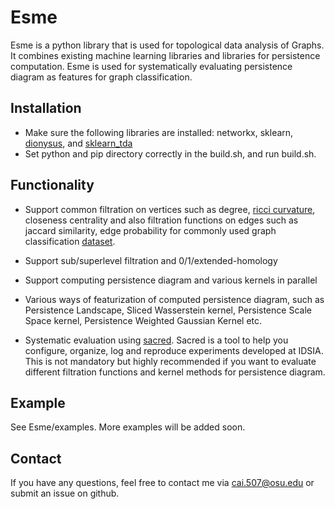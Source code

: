 # Esme
Esme is a python library that is used for topological data analysis of Graphs. It combines existing machine learning libraries
and libraries for persistence computation. Esme is used for systematically evaluating persistence diagram as features for graph classification. 

## Installation
 * Make sure the following libraries are installed: networkx, sklearn, [dionysus](https://github.com/mrzv/dionysus), and [sklearn_tda](https://github.com/MathieuCarriere/sklearn_tda)
 * Set python and pip directory correctly in the build.sh, and run build.sh. 
 
## Functionality

* Support common filtration on vertices such as degree, [ricci curvature](https://projecteuclid.org/euclid.tmj/1325886283), closeness centrality and also 
filtration functions on edges such as jaccard similarity, edge probability for commonly used graph classification [dataset](https://ls11-www.cs.tu-dortmund.de/staff/morris/graphkerneldatasets).

* Support sub/superlevel filtration and 0/1/extended-homology 

* Support computing persistence diagram and various kernels in parallel

* Various ways of featurization of computed persistence diagram, such as Persistence Landscape,
Sliced Wasserstein kernel, Persistence Scale Space kernel, Persistence Weighted Gaussian Kernel etc.

* Systematic evaluation using [sacred](https://github.com/IDSIA/sacred). Sacred is a tool to help you configure, organize, log and reproduce experiments developed at IDSIA.
 This is not mandatory but highly recommended if you want to evaluate different filtration functions and kernel methods for persistence diagram.

## Example
See Esme/examples. More examples will be added soon.
## Contact
If you have any questions, feel free to contact me via cai.507@osu.edu or submit an issue on github.